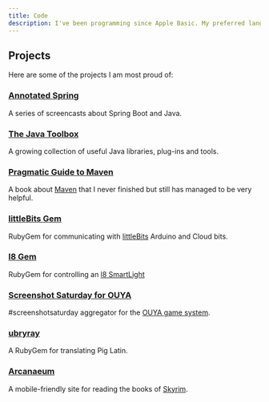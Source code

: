 ```yaml
---
title: Code
description: I've been programming since Apple Basic. My preferred languages are Java & Ruby. The best way to see what I'm up to is to check <a href="https://github.com/spilth">my GitHub profile</a>.
---
```


## Projects

Here are some of the projects I am most proud of:

### [Annotated Spring](http://www.annotatedspring.com)

A series of screencasts about Spring Boot and Java.

### [The Java Toolbox](http://www.java-toolbox.com)

A growing collection of useful Java libraries, plug-ins and tools.

### [Pragmatic Guide to Maven](https://www.gitbook.com/book/spilth/pragmatic-guide-to-maven-3)

A book about [Maven](https://maven.apache.org) that I never finished but still has managed to be very helpful.

### [littleBits Gem](https://github.com/spilth/little_bits)

RubyGem for communicating with [littleBits](http://littlebits.cc) Arduino and Cloud bits.

### [l8 Gem](https://github.com/spilth/l8)

RubyGem for controlling an [l8 SmartLight](http://l8smartlight.com)

### [Screenshot Saturday for OUYA](https://github.com/spilth/screenshotsaturday-ouya)

\#screenshotsaturday aggregator for the [OUYA game system](https://www.ouya.tv).

### [ubryray](https://github.com/spilth/ubyray)

A RubyGem for translating Pig Latin.

### [Arcanaeum](https://github.com/spilth/arcanaeum)

A mobile-friendly site for reading the books of [Skyrim](http://www.elderscrolls.com/skyrim/).
